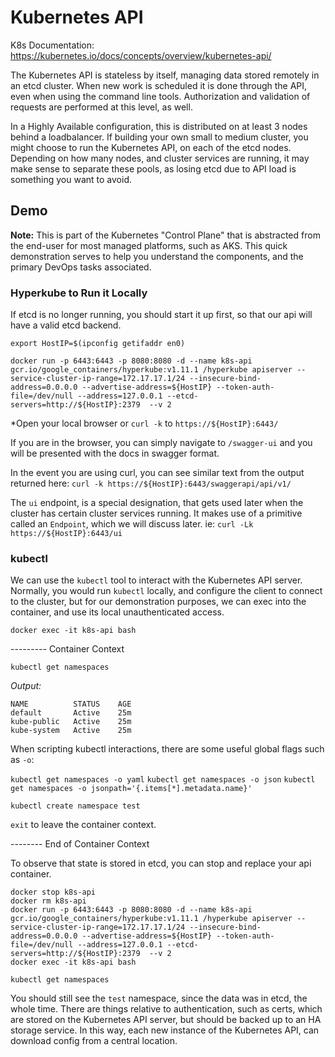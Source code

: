 # Kubernetes API

K8s Documentation: https://kubernetes.io/docs/concepts/overview/kubernetes-api/

The Kubernetes API is stateless by itself, managing data stored remotely in an etcd cluster. When new work is scheduled it is done through the API, even when using the command line tools. Authorization and validation of requests are performed at this level, as well.

In a Highly Available configuration, this is distributed on at least 3 nodes behind a loadbalancer. If building your own small to medium cluster, you might choose to run the Kubernetes API, on each of the etcd nodes. Depending on how many nodes, and cluster services are running, it may make sense to separate these pools, as losing etcd due to API load is something you want to avoid.

## Demo

**Note:** This is part of the Kubernetes "Control Plane" that is abstracted from the end-user for most managed platforms, such as AKS. This quick demonstration serves to help you understand the components, and the primary DevOps tasks associated.

### Hyperkube to Run it Locally

If etcd is no longer running, you should start it up first, so that our api will have a valid etcd backend.

`export HostIP=$(ipconfig getifaddr en0)`

```
docker run -p 6443:6443 -p 8080:8080 -d --name k8s-api gcr.io/google_containers/hyperkube:v1.11.1 /hyperkube apiserver --service-cluster-ip-range=172.17.17.1/24 --insecure-bind-address=0.0.0.0 --advertise-address=${HostIP} --token-auth-file=/dev/null --address=127.0.0.1 --etcd-servers=http://${HostIP}:2379  --v 2
```

*Open your local browser or `curl -k` to `https://${HostIP}:6443/`

If you are in the browser, you can simply navigate to `/swagger-ui` and you will be presented with the docs in swagger format.

In the event you are using curl, you can see similar text from the output returned here:
`curl -k https://${HostIP}:6443/swaggerapi/api/v1/`

The `ui` endpoint, is a special designation, that gets used later when the cluster has certain cluster services running. It makes use of a primitive called an `Endpoint`, which we will discuss later. ie: `curl -Lk https://${HostIP}:6443/ui`

### kubectl

We can use the `kubectl` tool to interact with the Kubernetes API server. Normally, you would run `kubectl` locally, and configure the client to connect to the cluster, but for our demonstration purposes, we can exec into the container, and use its local unauthenticated access.

`docker exec -it k8s-api bash`

--------- Container Context

`kubectl get namespaces`

*Output:*
```
NAME          STATUS    AGE
default       Active    25m
kube-public   Active    25m
kube-system   Active    25m
```

When scripting kubectl interactions, there are some useful global flags such as `-o`:

`kubectl get namespaces -o yaml`
`kubectl get namespaces -o json`
`kubectl get namespaces -o jsonpath='{.items[*].metadata.name}'`

`kubectl create namespace test`

`exit` to leave the container context.

-------- End of Container Context

To observe that state is stored in etcd, you can stop and replace your api container.

```
docker stop k8s-api
docker rm k8s-api
docker run -p 6443:6443 -p 8080:8080 -d --name k8s-api gcr.io/google_containers/hyperkube:v1.11.1 /hyperkube apiserver --service-cluster-ip-range=172.17.17.1/24 --insecure-bind-address=0.0.0.0 --advertise-address=${HostIP} --token-auth-file=/dev/null --address=127.0.0.1 --etcd-servers=http://${HostIP}:2379  --v 2
docker exec -it k8s-api bash
```

`kubectl get namespaces`

You should still see the `test` namespace, since the data was in etcd, the whole time. There are things relative to authentication, such as certs, which are stored on the Kubernetes API server, but should be backed up to an HA storage service. In this way, each new instance of the Kubernetes API, can download config from a central location.